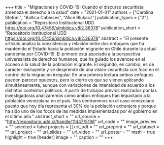 +++
title = "Migraciones y COVID-19: Cuando el discurso securitista amenaza el derecho a la salud"
date = "2021-01-01"
authors = ["Carolina Stefoni", "Baltica Cabieses", "Alice Blukacz"]
publication_types = ["2"]
publication = "Repositorio Institucional UDD https://doi.org/10.47456/simbitica.v8i2.36378"
publication_short = "Repositorio Institucional UDD https://doi.org/10.47456/simbitica.v8i2.36378"
abstract = "El presente artículo analiza la coexistencia y relación entre dos enfoques que ha mantenido el Estado hacia la población migrante en Chile durante la actual pandemia por COVID-19. El primero está asociado a la perspectiva universalista de derechos humanos, que ha guiado los avances en el acceso a la salud de la población migrante. El segundo, en cambio, es de carácter excluyente y se desprende de una visión securitista con foco en el control de la migración irregular. En una primera lectura ambos enfoques pueden parecer opuestos, pero lo cierto es que se vienen aplicando simultáneamente, aunque con variaciones de intensidad de acuerdo a los distintos contextos políticos. A partir de trabajos previos realizados por las investigadoras analizaremos cómo ambos enfoques han impactado a la población venezolana en el país. Nos centraremos en el caso venezolano puesto que hoy día representa el 30% de la población extranjera y porque ha sido uno de los focos de las medidas implementadas por el gobierno en el último año."
abstract_short = ""
url_source = "http://repositorio.udd.cl/handle/11447/5198"
url_code = ""
image_preview = ""
selected = false
projects = []
url_pdf = ""
url_preprint = ""
url_dataset = ""
url_project = ""
url_slides = ""
url_video = ""
url_poster = ""
math = true
highlight = true
[header]
image = ""
caption = ""
+++
